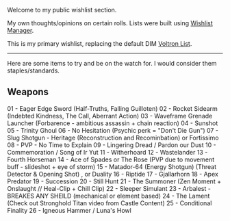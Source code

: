 Welcome to my public wishlist section.

My own thoughts/opinions on certain rolls. Lists were built using [Wishlist Manager](https://wishlists.littlelight.club/#/).

This is my primary wishlist, replacing the default DIM [Voltron List](https://github.com/48klocs/dim-wish-list-sources/blob/master/voltron.txt).

---

Here are some items to try and be on the watch for. I would consider them staples/standards.

## Weapons

01 - Eager Edge Sword (Half-Truths, Falling Guilloten)
02 - Rocket Sidearm (Indebted Kindness, The Call, Aberrant Action)
03 - Waveframe Grenade Launcher (Forbarence - ambitious assassin + chain reaction)
04 - Sunshot
05 - Trinity Ghoul
06 - No Hesitation (Psychic perk = "Don't Die Gun")
07 - Slug Shotgun - Heritage (Reconstruction and Recominbation) or Fortissimo 
08 - PVP - No Time to Explain
09 - Lingering Dread / Pardon our Dust
10 - Commemoration / Song of Ir Yut
11 - Witherhoard
12 - Wastelander
13 - Fourth Horseman
14 - Ace of Spades or The Rose (PVP due to movement buff - slideshot + eye of storm)
15 - Matador-64 (Energy Shotgun) (Threat Detector & Opening Shot) , or Duality
16 - Riptide
17 - Gjallarhorn
18 - Apex Predator
19 - Succession
20 - Still Hunt
21 - The Summoner (Zen Moment + Onslaught // Heal-Clip + Chill Clip)
22 - Sleeper Simulant
23 - Arbalest - BREAKES ANY SHEILD (mechanical or element based)
24 - The Lament (Check out Stronghold Titan video from Castle Content)
25 - Conditional Finality
26 - Igneous Hammer / Luna's Howl
